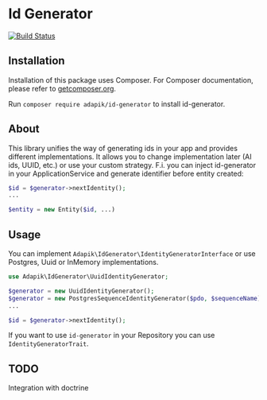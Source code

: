 # Id Generator
[![Build Status](https://travis-ci.org/adapik/id-generator.svg?branch=master)](https://travis-ci.org/adapik/id-generator)

## Installation

Installation of this package uses Composer. For Composer documentation, please refer to
[getcomposer.org](http://getcomposer.org/).

Run `composer require adapik/id-generator` to install id-generator.

## About

This library unifies the way of generating ids in your app and provides different implementations. It allows you to change implementation later (AI ids, UUID, etc.) or use your custom strategy.
F.i. you can inject id-generator in your ApplicationService and generate identifier before entity created:

```php
$id = $generator->nextIdentity();
...

$entity = new Entity($id, ...)
```

## Usage

You can implement `Adapik\IdGenerator\IdentityGeneratorInterface` or use Postgres, Uuid or InMemory implementations.

```php
use Adapik\IdGenerator\UuidIdentityGenerator;

$generator = new UuidIdentityGenerator();
$generator = new PostgresSequenceIdentityGenerator($pdo, $sequenceName);
...

$id = $generator->nextIdentity();
```

If you want to use `id-generator` in your Repository you can use `IdentityGeneratorTrait`.

## TODO

Integration with doctrine